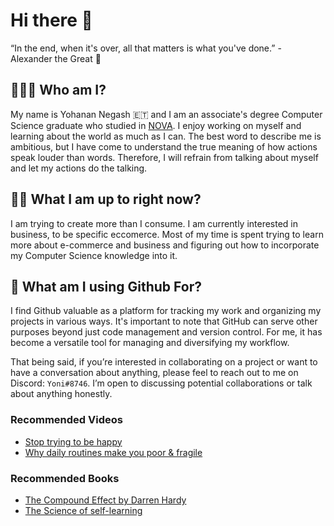 # Hi there 👋

“In the end, when it's over, all that matters is what you've done.” - Alexander the Great 🌱

## 🙋🏾‍♂️ Who am I? 

My name is Yohanan Negash 🇪🇹 and I am an associate's degree Computer Science graduate who studied in [NOVA](https://www.nvcc.edu/). I enjoy working on myself and learning about the world as much as I can. The best word to describe me is ambitious, but I have come to understand the true meaning of how actions speak louder than words. Therefore, I will refrain from talking about myself and let my actions do the talking.  

## 👷🏾 What I am up to right now? 

I am trying to create more than I consume. I am currently interested in business, to be specific eccomerce. Most of my time is spent trying to learn more about e-commerce and business and figuring out how to incorporate my Computer Science knowledge into it. 

## 🔨 What am I using Github For?

I find Github valuable as a platform for tracking my work and organizing my projects in various ways. It's important to note that GitHub can serve other purposes beyond just code management and version control. For me, it has become a versatile tool for managing and diversifying my workflow. 

That being said, if you’re interested in collaborating on a project or want to have a conversation about anything, please feel to reach out to me on Discord: `Yoni#8746`. I’m open to discussing potential collaborations or talk about anything honestly. 

### Recommended Videos 
- [Stop trying to be happy](https://www.youtube.com/watch?v=NDDFezF7OTA&list=PL-pEOw-x9AuOjozJyrnUIZpamVjoXAYrQ&index=3)
- [Why daily routines make you poor & fragile](https://www.youtube.com/watch?v=ErWpi_91b70&list=PL-pEOw-x9AuOjozJyrnUIZpamVjoXAYrQ&index=4)

### Recommended Books 
- [The Compound Effect by Darren Hardy](https://www.amazon.com/Compound-Effect-Darren-Hardy/dp/159315724X)
- [The Science of self-learning](https://www.amazon.com/Science-Self-Learning-Yourself-Anything-Education-ebook/dp/B07KKLGYWF)
